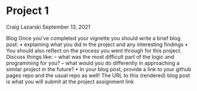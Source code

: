 Project 1
================
Craig Lazarski
September 13, 2021

Blog Once you’ve completed your vignette you should write a brief blog post: • explaining what you did in the project and any interesting findings • You should also reflect on the process you went through for this project. Discuss things like: – what was the most difficult part of the logic and programming for you? – what would you do differently in approaching a similar project in the future? • In your blog post, provide a link to your github pages repo and the usual repo as well! The URL to this (rendered) blog post is what you will submit at the project assignment link
